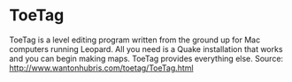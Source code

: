 ToeTag
======

ToeTag is a level editing program written from the ground up for Mac computers running Leopard. All you need is a Quake installation that works and you can begin making maps. ToeTag provides everything else. Source: http://www.wantonhubris.com/toetag/ToeTag.html
